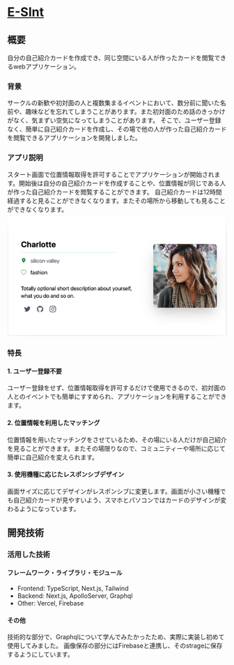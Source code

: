 # [E-SInt](https://self-introduction-app.vercel.app/)

## 概要
自分の自己紹介カードを作成でき、同じ空間にいる人が作ったカードを閲覧できるwebアプリケーション。
<br>

### 背景
サークルの新歓や初対面の人と複数集まるイベントにおいて、数分前に聞いた名前や、趣味などを忘れてしまうことがあります。また初対面のため話のきっかけがなく、気まずい空気になってしまうことがあります。
そこで、ユーザー登録なく、簡単に自己紹介カードを作成し、その場で他の人が作った自己紹介カードを閲覧できるアプリケーションを開発しました。
<br>

### アプリ説明
スタート画面で位置情報取得を許可することでアプリケーションが開始されます。開始後は自分の自己紹介カードを作成することや、位置情報が同じである人が作った自己紹介カードを閲覧することができます。
自己紹介カードは12時間経過すると見ることができなくなります。またその場所から移動しても見ることができなくなります。
![自己紹介カード](public/images/card_wide.png)

### 特長
#### 1. ユーザー登録不要
ユーザー登録をせず、位置情報取得を許可するだけで使用できるので、初対面の人とのイベントでも簡単にすすめられ、アプリケーションを利用することができます。

#### 2. 位置情報を利用したマッチング
位置情報を用いたマッチングをさせているため、その場にいる人だけが自己紹介を見ることができます。またその場限りなので、コミュニティーや場所に応じて簡単に自己紹介を変えられます。

#### 3. 使用機種に応じたレスポンシブデザイン
画面サイズに応じてデザインがレスポンシブに変更します。画面が小さい機種でも自己紹介カードが見やすいよう、スマホとパソコンではカードのデザインが変わるようになっています。

## 開発技術
### 活用した技術
#### フレームワーク・ライブラリ・モジュール
- Frontend: TypeScript, Next.js, Tailwind
- Backend:  Next.js, ApolloServer, Graphql
- Other:    Vercel, Firebase

#### その他
技術的な部分で、Graphqlについて学んでみたかったため、実際に実装し初めて使用してみました。
画像保存の部分にはFirebaseと連携し、そのstrageに保存するようにしています。
